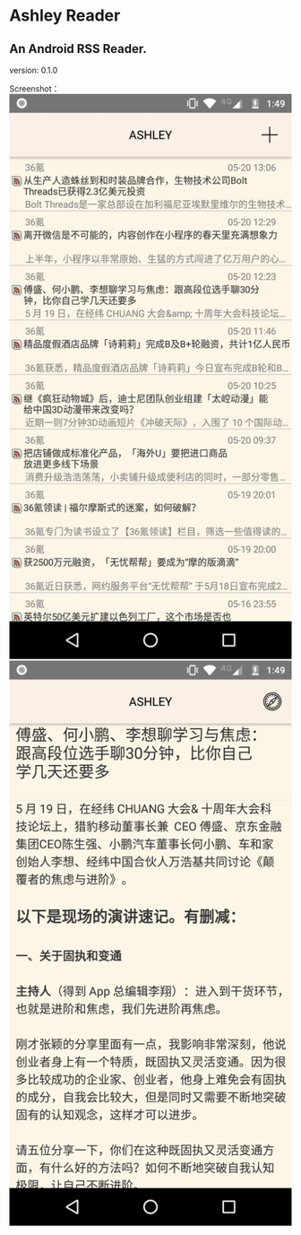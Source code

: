 # Ashley Reader
##  An Android RSS Reader.

version: 0.1.0

Screenshot：
![](screenshots/screenshot-0.1.0-1.jpg)
![](screenshots/screenshot-0.1.0-2.jpg)
